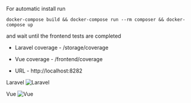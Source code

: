 For automatic install run

`docker-compose build && docker-compose run --rm composer && docker-compose up`

and wait until the frontend tests are completed

* Laravel coverage - /storage/coverage
* Vue coverage - /frontend/coverage

* URL - http://localhost:8282

Laravel
![Laravel](https://i.imgur.com/4q7OIID.png)


Vue
![Vue](https://i.imgur.com/KIvRg8q.png)
